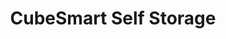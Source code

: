 ---
title: "CubeSmart Self Storage"
url: /carson-city/cubesmart-self-storage/
shop: storage rental
---